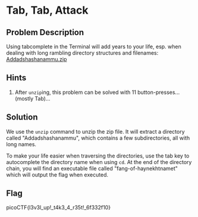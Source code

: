# Tab, Tab, Attack

## Problem Description

Using tabcomplete in the Terminal will add years to your life, esp. when dealing with long rambling directory structures and filenames: [Addadshashanammu.zip](https://mercury.picoctf.net/static/72712e82413e78cc8aa8d553ffea42b0/Addadshashanammu.zip)

## Hints

1. After `unzip`ing, this problem can be solved with 11 button-presses...(mostly Tab)...

## Solution

We use the `unzip` command to unzip the zip file. It will extract a directory called "Addadshashanammu", which contains a few subdirectories, all with long names.

To make your life easier when traversing the directories, use the tab key to autocomplete the directory name when using `cd`. At the end of the directory chain, you will find an executable file called "fang-of-haynekhtnamet" which will output the flag when executed.

## Flag

picoCTF{l3v3l_up!_t4k3_4_r35t!_6f332f10}
